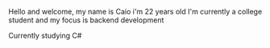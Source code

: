Hello and welcome, my name is Caio i'm 22 years old I'm currently a college student and my focus is backend development

Currently studying C#
